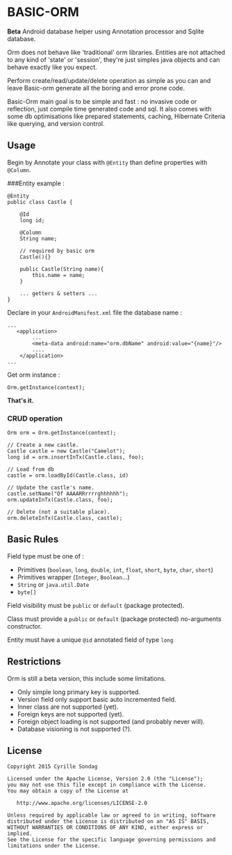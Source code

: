 # BASIC-ORM
**Beta** Android database helper using Annotation processor and Sqlite database.

Orm does not behave like 'traditional' orm libraries. Entities are not attached to any kind of 'state' or 'session',
they're just simples java objects and can behave exactly like you expect.
 
Perform create/read/update/delete operation as simple as you can and leave Basic-orm generate all the boring and error prone code.

Basic-Orm main goal is to be simple and fast : no invasive code or reflection, just compile time generated code and sql.
It also comes with some db optimisations like prepared statements, caching, Hibernate Criteria like querying, and version control.

## Usage

Begin by Annotate your class with `@Entity` than define properties with `@Column`. 

###Entity example :
```
@Entity
public class Castle {
    
    @Id
    long id;
    
    @Column
    String name;
    
    // required by basic orm
    Castle(){}
    
    public Castle(String name){
        this.name = name;
    }
       
    ... getters & setters ... 
}
```

Declare in your `AndroidManifest.xml` file the database name :
```
...
   <application>
        ...
        <meta-data android:name="orm.dbName" android:value="{name}"/>
        ....
    </application>
...
```

Get orm instance :
```
Orm.getInstance(context);
```

**That's it.**

### CRUD operation

```
Orm orm = Orm.getInstance(context);

// Create a new castle.
Castle castle = new Castle("Camelot");
long id = orm.insertInTx(Castle.class, foo);

// Load from db 
castle = orm.loadById(Castle.class, id)

// Update the castle's name.
castle.setName("Of AAAARRrrrrghhhhhh");
orm.updateInTx(Castle.class, foo);

// Delete (not a suitable place).
orm.deleteInTx(Castle.class, castle);

```

## Basic Rules

Field type must be one of : 
* Primitives  (`boolean`, `long`, `double`, `int`, `float`, `short`, `byte`, `char`, `short`)
* Primitives wrapper (`Integer`, `Boolean`...)
* `String` or `java.util.Date`
* `byte[]`

Field visibility must be `public` or `default` (package protected).

Class must provide a `public` or `default` (package protected) no-arguments constructor.

Entity must have a unique `@id` annotated field of type `long`

## Restrictions

Orm is still a beta version, this include some limitations.
* Only simple long primary key is supported.
* Version field only support basic auto incremented field. 
* Inner class are not supported (yet).
* Foreign keys are not supported (yet).
* Foreign object loading is not supported (and probably never will).
* Database visioning is not supported (?).

## License

```
Copyright 2015 Cyrille Sondag

Licensed under the Apache License, Version 2.0 (the "License");
you may not use this file except in compliance with the License.
You may obtain a copy of the License at

   http://www.apache.org/licenses/LICENSE-2.0

Unless required by applicable law or agreed to in writing, software
distributed under the License is distributed on an "AS IS" BASIS,
WITHOUT WARRANTIES OR CONDITIONS OF ANY KIND, either express or implied.
See the License for the specific language governing permissions and
limitations under the License.
```